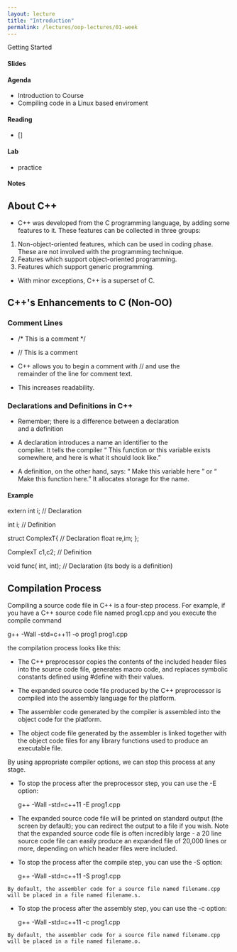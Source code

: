 ```yaml
---
layout: lecture
title: "Introduction"
permalink: /lectures/oop-lectures/01-week
---
```


<p class="message">
Getting Started
</p>


<h4>
	<span class="fa fa-picture-o fa-lg main-list-item-icon"></span>
	Slides
</h4>
<h4>
	<span class="fa fa-bars fa-lg main-list-item-icon"></span>
	Agenda
</h4>

- Introduction to Course
- Compiling code in a Linux based enviroment


<h4>
	<span class="fa fa-book fa-lg main-list-item-icon"></span>
	Reading
</h4>

- []
<h4>
	<span class="fa fa-flask fa-lg main-list-item-icon"></span>
	Lab
</h4>

- practice


<h4>
Notes
</h4>

## About C++
- C++ was developed from the C programming
language, by adding some features to it. These
features can be collected in three groups:
1.  Non-object-oriented features, which can be
used in coding phase. These are not
involved with the programming technique.
2.   Features which support object-oriented
programming.
3.  Features which support generic
programming.

- With minor exceptions, C++ is a superset of C.

## C++'s Enhancements to C (Non-OO)
### Comment Lines

* /* This is a comment */

* // This is a comment

* C++  allows  you  to  begin  a  comment  with  //  and  use  the  
remainder of the line for comment text.

* This increases readability.

### Declarations and Definitions in C++

* Remember;  there  is  a  difference  between  a  declaration  
and a definition

* A  declaration  introduces  a  name an  identifier  to  the  
compiler. It tells the compiler “ This function or this variable
exists somewhere, and here is what it should look like.”

* A definition, on the other hand, says: “ Make this variable here ” or “ Make  this  function  here.” It  allocates  storage  for  the name.

#### Example

extern int i; // Declaration

int i; // Definition

struct ComplexT{    // Declaration
float re,im;
};

ComplexT c1,c2;     //  Definition

void func( int, int);   //  Declaration
(its body is a definition)


## Compilation Process

Compiling a source code file in C++ is a four-step process. For example, if you have a C++ source code file named prog1.cpp and you execute the compile command

   g++ -Wall -std=c++11 -o prog1 prog1.cpp

the compilation process looks like this:

  -  The C++ preprocessor copies the contents of the included header files into the source code file, generates macro code, and replaces symbolic constants defined using #define with their values.

  -  The expanded source code file produced by the C++ preprocessor is compiled into the assembly language for the platform.

  -  The assembler code generated by the compiler is assembled into the object code for the platform.

  -  The object code file generated by the assembler is linked together with the object code files for any library functions used to produce an executable file.

By using appropriate compiler options, we can stop this process at any stage.

  -  To stop the process after the preprocessor step, you can use the -E option:

       g++ -Wall -std=c++11 -E prog1.cpp

  -  The expanded source code file will be printed on standard output (the screen by default); you can redirect the output to a file if you wish. Note that the expanded source code file is often incredibly large - a 20 line source code file can easily produce an expanded file of 20,000 lines or more, depending on which header files were included.

  -  To stop the process after the compile step, you can use the -S option:

       g++ -Wall -std=c++11 -S prog1.cpp

    By default, the assembler code for a source file named filename.cpp will be placed in a file named filename.s.

  -  To stop the process after the assembly step, you can use the -c option:

       g++ -Wall -std=c++11 -c prog1.cpp

    By default, the assembler code for a source file named filename.cpp will be placed in a file named filename.o.
